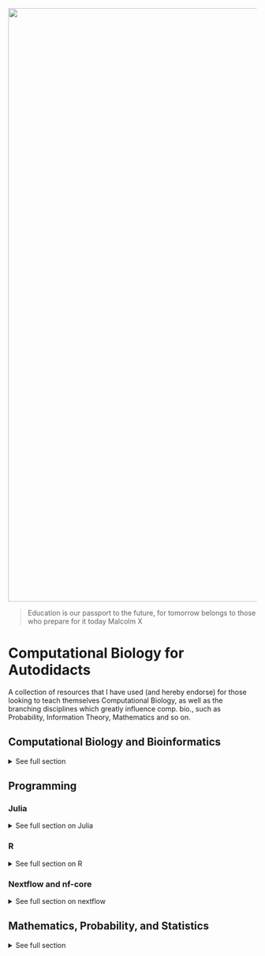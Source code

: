 <img src="https://abfabrugcleaning.co.uk/wp-content/uploads/2015/06/Rug-Cleaning-Header-Default.jpg" height="" width="1200" align="center">

> Education is our passport to the future, for tomorrow belongs to those who prepare for it today 
  > Malcolm X


# Computational Biology for Autodidacts
A collection of resources that I have used (and hereby endorse) for those looking to teach themselves Computational Biology, as well as the branching disciplines which greatly influence comp. bio., such as Probability, Information Theory, Mathematics and so on. 

## Computational Biology and Bioinformatics
<details>
<summary> See full section </summary>

### Courses
#### Applied Computational Genomics at the University of Utah (2020/2021)
If you've had to do play around with .bam and .bed files than you've very likely come in contact with the excellent program called [Bedtools](https://bedtools.readthedocs.io/en/latest/index.html). Almost every time I need to use this program I discover something new about it, it just keeps on giving. The brain behind the Bedtools is [Aaron Quinlan](http://quinlanlab.org), a leading Computational Biologist out of the University of Utah . He offers a Semester long, **completely free** course which lives on [GitHub](https://github.com/quinlan-lab/applied-computational-genomics). Do you notice the trend here? World class thinkers who are willing to spread their knowledge, help others, and move Science forward, all without paywalls. Pay it forward if you ever get the chance! This is a great, in depth course which has many practical tutorials embedded within it. The homework is challenging and fulfilling - I have learned a lot here. Did I mention that Aaron is a terrific, down to earth teacher?

* Beginner/ entry level 
* Head over to [https://github.com/quinlan-lab/applied-computational-genomics](https://github.com/quinlan-lab/applied-computational-genomics)

#### Foundations of Computational and Systems Biology 
I can't be the only one who's jaw hits the floor when they see how rich MIT Open Course Ware has become, and how far back their content reaches in time. There are perhaps no better examples of the spirit of education than this initiative. Free lectures by some of the worlds top thinkers? You've gotta be kidding me. MIT Open Courserware was made for auto-didacts, there is little more you could ask for when seeking to educate yourself. Detailed course structures and trajectories, additional recommended readings, good quality videos, and no pay walls - yes!  

This course is run by a couple of great educators (Christopher Burge, David Gifford &amp; Ernest Fraenkel), who are also highly capable Scientists in their own right. For one, Chris Burge is one of the pioneers of *ab initio* gene prediction, a highly successful paradigm which allowed us to understand and annotate much of the early high throughput sequencing data. He is also centrally involved in the popular "Mixture of Isoforms" [(MISO)](https://sci-hub.st/10.1038/nmeth.1528) package. I recommend watching each lecture closely and definitely reading the accompanying writings. This is quite the intensive program if you decide to apply yourself, and it covers a sufficiently broad sweep of the field to give you the confidence to move forwards.  

* Late beginner/intermediate level
* [https://ocw.mit.edu/courses/biology/7-91j-foundations-of-computational-and-systems-biology-spring-2014/](https://ocw.mit.edu/courses/biology/7-91j-foundations-of-computational-and-systems-biology-spring-2014/) 

### Books
#### Biological Sequence Analysis: Probabilistic Models of Proteins and Nucleic Acids 
An oldie but a goody. Sean Eddy, Durbin et al., have all created phenomenal software that countless folks appreciate, the book stands on its own. Extensive and detailed, not to be taken lightly. 
Find more about here on Sean's [website](http://eddylab.org/cupbook.html). PDF copies may or may not be floating about * wink *. 

#### Algorithms on Strings, Trees, and Sequences 
Computer Science and Computational Biology by [Dan Gusfield](https://www.cambridge.org/core/books/algorithms-on-strings-trees-and-sequences/F0B095049C7E6EF5356F0A26686C20D3). Terrific detail, and since it was released eons ago, likely starts from a more ground level point of view. 

</details>

## Programming 

### Julia
<details> 
<summary> See full section on Julia </summary>

#### Courses and Workshops 

[Advanced Scientific Computing: Producing Better Code by Tim Holy](https://youtube.com/playlist?list=PL-G47MxHVTewUm5ywggLvmbUCNOD2RbKA&si=JyUkp6ItntQLnQXf)   
A terrific, short course on the use of Julia for scientific computing. Worth watching even for just the first lecture "Why Julia?" 

[Julia Advance](https://youtube.com/playlist?list=PLOU8LxhyFylKQO--4HIjX7_uzzVfRd5xu&si=4tsZ826J-FynYz8M). A more advanced YouTube playlist which deals with topics in Julia that are best approached once one has a decent feel for the language and can get around the ecosystem comfortably. 

[Julia for Data Science by Huda Nassar](https://youtube.com/playlist?list=PLP8iPy9hna6QuDTt11Xxonnfal91JhqjO&si=Vz_vOfZsUH9Y5MuA)   
Another terrific, medium level course specifically geared towards Data Science. Videos are of varying lengths and difficulties.   

[Julia Programming with a Data Scientist by Randy Davila](https://youtube.com/playlist?list=PLiUo37D6MN3GTDUk28NYIXqSl1hGVoni0&si=meBhZvubeXFE5EkZ)
A 6 part series which uses famous datasets such as Iris, to explore the data analytic workflows in Julia.

[Dr. Watson and Good Scientific Code Workshop](https://www.youtube.com/watch?v=x3swaMSCcYk) 
Dr. Watson is a clever workspace/code/project organiser which aims to standardise and simplify the way one initiates scientific projects in Julia. The documentation is extensive, and the 4 hour workshops covers both the technical purpose of the software, alongside the philosophy for why one ought to approach their projects in this manner. I found it compelling, and though I haven't started a project from the ground up using Julia, I have incorporated the ethos into my daily workflows. 

#### Books 

[Think Julia by Ben Lauwens and Allen B. Downey](https://github.com/BenLauwens/ThinkJulia.jl)   
Perhaps the best starting point for one interested in working through a text and progressively walking through topics. The book is a portover from the popular [Think Python by Allen B. Downey](https://allendowney.github.io/ThinkPython/). I learned a great deal from this one, and found a load of additional references which I am still pursuing, such as [Introduction to the Theory of Computation](), and the [Structure and Interpretation of Computer Programs]() . A phenomenal book. 

[Julia for Data Analysis by Bogumił Kamiński](https://www.manning.com/books/julia-for-data-analysis)
Bogumił  is the creator and maintainer of the powerful [DataFrames.jl
package](https://dataframes.juliadata.org/stable/). He is a frequent
contributer to StackExchange and the the official Julia forum. If you've got a
weird question, Bogumił has likely given the answer to it somewhere.. His short
blog posts are also very helpful. 

[Statistics with Julia by Yoni Nazarathy and Hayden Klok](https://statisticswithjulia.org/)   
An ideal reference text for approaching Statistics in Julia. Julia itself has a
noteworthy number of statistics modules built into it's Base feature set, so
you'd be surprised how far you can do on the bare bones. The source for the
book is [open](https://github.com/h-Klok/StatsWithJuliaBook), and there are a
handful of [tutorials](https://statisticswithjulia.org/tutorials/) on the books
site. Yoni still works at the University of Queensland where I completed my
post-graduate studies, I'm still regretful that I never got a chance to meet
with him.   

#### Blog Posts
* [Best practise: organising code in Julia](https://discourse.julialang.org/t/best-practise-organising-code-in-julia/74362/2) - really terrific guide, worth much!

To be continued... 

</details> 

### R
<details> 
<summary> See full section on R </summary> 

#### Courses
[Data Science: Foundations using R on Coursera](https://www.coursera.org/specializations/data-science-foundations-r)   
If you're in the genomics-bioinformatics space, the name Jeff Leek is likely
familiar, and probably that of Roger Peng also. Both are excellent educators and
forthright scientists. I learned a whole lot from [Jeff Leek's guide to
genomics papers](https://github.com/jtleek/genomicspapers). An appreciation of
the sources of variability and noise in genomics data was a yuuge take away
from the papers, so I was glad to find this R course. It provides a easy to
medium level entrypoint to R, often times using genomics data as examples.
At the same time as I was learning R, I decided to primarily use Julia to work through the weekly problem sets, giving myself an additional opportunity to learn more of the latter language.   

#### Books 
[R for Data Science by Hadley Wickham, Mine Cetinkaya-Rundel, and Garrett Grolemund](https://r4ds.hadley.nz/)   
A classic at this point - completely free online, need more be said? 

</details> 

### Nextflow and nf-core 
<details> 
<summary> See full section on nextflow </summary> 

I must admit, the documentation for Nextflow and nf-core has always felt
slightly scattered to me, with overlapping and counter-intuitive "Tutorials,
Guides, Examples, Best practices" sections across their web footprint. 

The roadmap that I eventually narrowed down 

</details>


## Mathematics, Probability, and Statistics
<details>
<summary> See full section </summary>

Coming from Biology, a field closely wedded to the qualitative aspects of Scientific inference, where our formal training for the most part omits many of the approaches utilised by the 'harder sciences', the transition to the quantitative world has perhaps been the most challenging part of this. In some respects, you must undergo a great change in how you approach problems, how you approach data and measures, and your relationship to truth and validity. Much of this can be uncomfortable, as you must confront the fragility of your prior approaches to questions. Personally, this is an ongoing project which demands a lot of effort and grit. I have immensely appreciated this change in my thought processes, and am very grateful that it has taken place. The world is a bigger place now than it ever was. A world where precision, consistency, and repetition are emphasised. You will likely develop an obsession with priors, and with starting assumptions. Sometimes before we can even approach a problem, we must sketch out some vague axioms we believe to be important. Unfortunately, these topics are taught in notoriously bland ways across campuses alike - they are premature, are forced, and very often, the student barely has any confidence in their own logic and reasoning. Such courses may at times skip over the very basic reason for using tools such as probability theory in the first place; to make *better* decisions in the presence of uncertainty.

### Statistics
#### Books
##### Intuitive Biostatistics: A Nonmathematical Guide to Statistical Thinking
I believe this is the most comfortable introduction to conceptualising problems, and answers, in a more quantitative manner. As the title outlines, this book is almost purely built on intuitive explanations of key, widely used procedures in statistics. It explains what x is, when you would do x, why you would do it, why you wouldn't, and more appropriately, the assumptions and biases associated with x. If you're afraid of equations (overcome this fear as soon as possible, there is nothing to fear), you'll be given that first bit of confidence that should then give you the enthusiasm and energy to continue developing. The language here is very clear, very direct, very concise and to the point. The text is very honest, and works hard to provide bountiful examples of both good and bad uses of statistics in the literature. You will enjoy working through it, trust! The author Harvey Motulsky is the founder of [GraphPad](https://www.graphpad.com/company/) Statistical Analysis software, so you may have already come across his creations without knowing! There is also a smaller streamlined text from Harvey called "Essential Biostatistics", which is also worth reading if you just need a straight forward and reduced explanation. One last note, this book leans heavily towards biomedical research, and so most of the examples pull directly from this field. Strongly recommended. 

* PERFECT for absolute beginners. Great reference to have on hand for those more familiar. 
* I must admit, the book is not cheap, and the smaller "Essential" book is just not worth buying - it is an anorexic ~150 pages of widely spaced formatting. I used library copies for both until I had enough savings to purchase the larger of the two books. If you prefer eBooks than I'd go looking.

### Probability theory 

[Reasoning About Luck: Probability and its Uses in Physics](https://www.cambridge.org/core/books/reasoning-about-luck/10C483B28237DF9B870E841794DB9541)

[MIT Introductionn to
Probability](https://ocw.mit.edu/courses/res-6-012-introduction-to-probability-spring-2018/)
alongside the prescribed text [Introduction to Probability by  Dimitri P.
Bertsekas and John N. Tsitsiklis](http://athenasc.com/probbook.html), with
[YouTube
lectures](https://youtube.com/playlist?list=PLUl4u3cNGP60hI9ATjSFgLZpbNJ7myAg6&si=u95oAqTauX9_uneH)   

[Probability: For the Enthusiastic Beginner](https://davidmorin.physics.fas.harvard.edu/books/probability/)   

### Mathematics 

[Combinatorics Through Guided Discovery by Kenneth P. Bogart](https://bogart.openmathbooks.org/)

[No Bullshit Guide to Math and Physics by Ivan Savov](https://bogart.openmathbooks.org/)

Mathematics for Nonmathematicians by Morris Kline
The great Kline. 

[Art of Problem Solving Vol 1. by Sandor Lehoczky and Richard Rusczyk](https://artofproblemsolving.com/store/book/aops-vol1)

</details>
